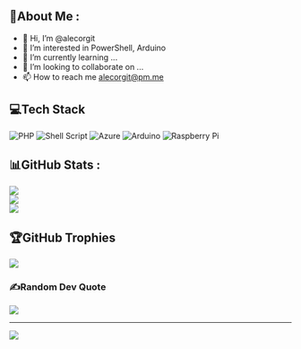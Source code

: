## 💫About Me :
- 👋 Hi, I’m @alecorgit
- 👀 I’m interested in PowerShell, Arduino
- 🌱 I’m currently learning ...
- 💞️ I’m looking to collaborate on ...
- 📫 How to reach me alecorgit@pm.me

## 💻Tech Stack
![PHP](https://img.shields.io/badge/php-%23777BB4.svg?style=plastic&logo=php&logoColor=white) ![Shell Script](https://img.shields.io/badge/shell_script-%23121011.svg?style=plastic&logo=gnu-bash&logoColor=white) ![Azure](https://img.shields.io/badge/azure-%230072C6.svg?style=plastic&logo=azure-devops&logoColor=white) ![Arduino](https://img.shields.io/badge/-Arduino-00979D?style=plastic&logo=Arduino&logoColor=white) ![Raspberry Pi](https://img.shields.io/badge/-RaspberryPi-C51A4A?style=plastic&logo=Raspberry-Pi)
## 📊GitHub Stats :
![](https://github-readme-stats.vercel.app/api?username=alecorgit&theme=radical&hide_border=false&include_all_commits=false&count_private=false)<br/>
![](https://github-readme-streak-stats.herokuapp.com/?user=alecorgit&theme=radical&hide_border=false)<br/>
![](https://github-readme-stats.vercel.app/api/top-langs/?username=alecorgit&theme=radical&hide_border=false&include_all_commits=false&count_private=false&layout=compact)

## 🏆GitHub Trophies
![](https://github-trophies.vercel.app/?username=alecorgit&theme=onestar&no-frame=false&no-bg=false&margin-w=4)

### ✍️Random Dev Quote
![](https://quotes-github-readme.vercel.app/api?type=vetical&theme=dark)

---
[![](https://visitcount.itsvg.in/api?id=alecorgit&icon=0&color=12)](https://visitcount.itsvg.in)


<!---
alecorgit/alecorgit is a ✨ special ✨ repository because its `README.md` (this file) appears on your GitHub profile.
You can click the Preview link to take a look at your changes.
--->
